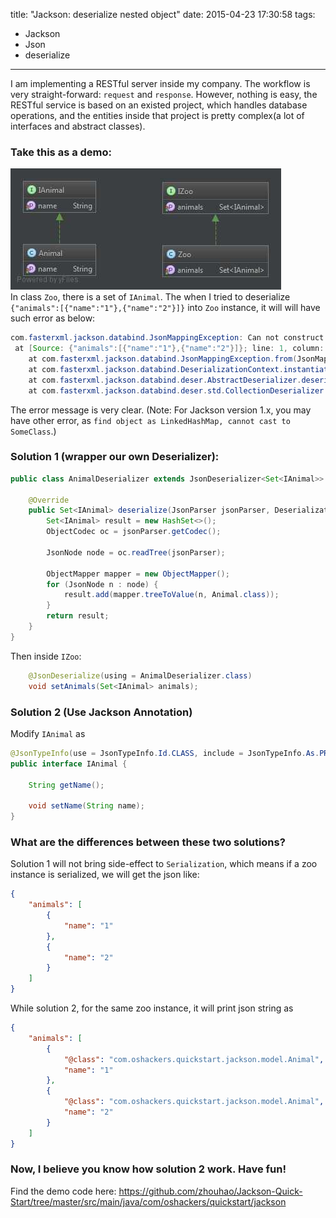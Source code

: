 title: "Jackson: deserialize nested object"
date: 2015-04-23 17:30:58
tags:
 - Jackson
 - Json
 - deserialize
---
I am implementing a RESTful server inside my company. The workflow is very straight-forward: `request` and `response`. However, nothing is easy, the RESTful service is based on an existed project, which handles database operations, and the entities inside that project is pretty complex(a lot of interfaces and abstract classes). 
<!-- more -->

### Take this as a demo:
![Class diagram](/img/json/structure.png "Class diagram")    
In class `Zoo`, there is a set of `IAnimal`. The when I tried to deserialize `{"animals":[{"name":"1"},{"name":"2"}]}` into `Zoo` instance, it will will have such error as below: 


```java
com.fasterxml.jackson.databind.JsonMappingException: Can not construct instance of com.oshackers.quickstart.jackson.model.IAnimal, problem: abstract types either need to be mapped to concrete types, have custom deserializer, or be instantiated with additional type information
 at [Source: {"animals":[{"name":"1"},{"name":"2"}]}; line: 1, column: 13] (through reference chain: com.oshackers.quickstart.jackson.model.Zoo["animals"]->java.util.HashSet[0])
	at com.fasterxml.jackson.databind.JsonMappingException.from(JsonMappingException.java:148)
	at com.fasterxml.jackson.databind.DeserializationContext.instantiationException(DeserializationContext.java:857)
	at com.fasterxml.jackson.databind.deser.AbstractDeserializer.deserialize(AbstractDeserializer.java:139)
	at com.fasterxml.jackson.databind.deser.std.CollectionDeserializer.deserialize(CollectionDeserializer.java:245)
```

The error message is very clear. 
(Note: For Jackson version 1.x, you may have other error, as `find object as LinkedHashMap, cannot cast to SomeClass`.)

### Solution 1 (wrapper our own Deserializer):


```java
public class AnimalDeserializer extends JsonDeserializer<Set<IAnimal>> {

	@Override
	public Set<IAnimal> deserialize(JsonParser jsonParser, DeserializationContext ctxt) throws IOException {
		Set<IAnimal> result = new HashSet<>();
		ObjectCodec oc = jsonParser.getCodec();

		JsonNode node = oc.readTree(jsonParser);

		ObjectMapper mapper = new ObjectMapper();
		for (JsonNode n : node) {
			result.add(mapper.treeToValue(n, Animal.class));
		}
		return result;
	}
}
```

Then inside `IZoo`:


```java
	@JsonDeserialize(using = AnimalDeserializer.class)
	void setAnimals(Set<IAnimal> animals);
```


### Solution 2 (Use Jackson Annotation)
Modify `IAnimal` as


```java
@JsonTypeInfo(use = JsonTypeInfo.Id.CLASS, include = JsonTypeInfo.As.PROPERTY, property = "@class")
public interface IAnimal {

	String getName();

	void setName(String name);
}
```


### What are the differences between these two solutions?
Solution 1 will not bring side-effect to `Serialization`, which means if a zoo instance is serialized, we will get the json like: 


```json
{
    "animals": [
        {
            "name": "1"
        },
        {
            "name": "2"
        }
    ]
}
```


While solution 2, for the same zoo instance, it will print json string as 


```json
{
    "animals": [
        {
            "@class": "com.oshackers.quickstart.jackson.model.Animal",
            "name": "1"
        },
        {
            "@class": "com.oshackers.quickstart.jackson.model.Animal",
            "name": "2"
        }
    ]
}
```


### Now, I believe you know how solution 2 work. Have fun!


Find the demo code here: 
https://github.com/zhouhao/Jackson-Quick-Start/tree/master/src/main/java/com/oshackers/quickstart/jackson